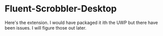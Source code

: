 # Fluent-Scrobbler-Desktop

Here's the extension. I would have packaged it ith the UWP but there have been issues. I will figure those out later.
